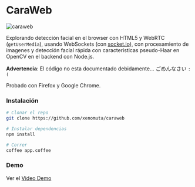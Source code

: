 # CaraWeb

![caraweb](http://b.vimeocdn.com/ts/441/981/441981813_295.jpg)

Explorando detección facial en el browser con HTML5 y WebRTC (`getUserMedia`), usando WebSockets (con [socket.io][socket.io]), con procesamiento de imagenes y detección facial rápida con caracteristicas pseudo-Haar en OpenCV en el backend con Node.js.

**Advertencia**: El código no esta documentado debidamente... ごめんなさい `:(` 

Probado con Firefox y Google Chrome.

### Instalación

```bash
# Clonar el repo
git clone https://github.com/xenomuta/caraweb

# Instalar dependencias
npm install

# Correr
coffee app.coffee
```

### Demo

Ver el [Video Demo](http://vimeo.com/69279850) 

[socket.io]: http://www.socket.io/